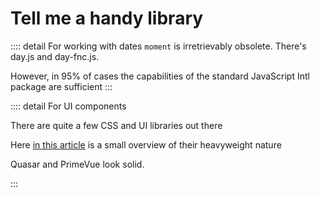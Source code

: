 # Tell me a handy library

<!-- TODO: -->

:::: detail For working with dates
`moment` is irretrievably obsolete. There's day.js and day-fnc.js.

However, in 95% of cases the capabilities of the standard JavaScript Intl package are sufficient
:::

:::: detail For UI components

There are quite a few CSS and UI libraries out there

Here [in this article](https://habr.com/ru/articles/745012/) is a small overview of their heavyweight nature

Quasar and PrimeVue look solid.

:::
